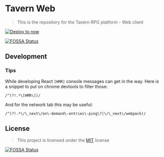 # Tavern Web

> This is the repository for the Tavern RPG platform - Web client

[![Deploy to now](https://deploy.now.sh/static/button.svg)](https://deploy.now.sh/?repo=https://github.com/TavernLab/tavern-web)

[![FOSSA Status](https://app.fossa.io/api/projects/git%2Bgithub.com%2FTavernLab%2Ftavern-web.svg?type=shield)](https://app.fossa.io/projects/git%2Bgithub.com%2FTavernLab%2Ftavern-web?ref=badge_shield)

## Development

### Tips

While developing React `[HMR]` console messages can get in the way. Here is a snippet to put on chrome devtools to filter those:
```regex
/^(?!.*\[HMR\])/
```

And for the network tab this may be useful:
```regex
/^(?!.*\/\_next\/on\-demand\-entries\-ping\?|\/\_next\/webpack)/
```

## License

> This project is licensed under the [MIT](https://opensource.org/licenses/MIT) license

[![FOSSA Status](https://app.fossa.io/api/projects/git%2Bgithub.com%2FTavernLab%2Ftavern-web.svg?type=large)](https://app.fossa.io/projects/git%2Bgithub.com%2FTavernLab%2Ftavern-web?ref=badge_large)
